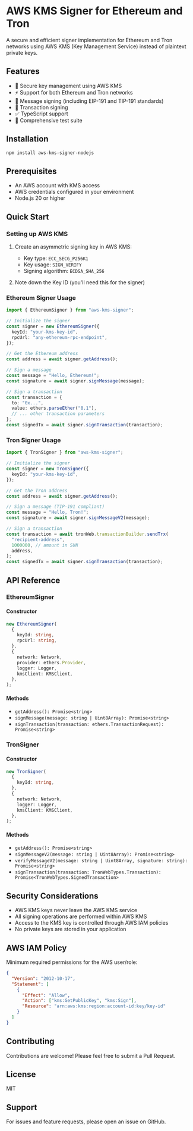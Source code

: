# AWS KMS Signer for Ethereum and Tron

A secure and efficient signer implementation for Ethereum and Tron networks using AWS KMS (Key Management Service) instead of plaintext private keys.

## Features

- 🔐 Secure key management using AWS KMS
- ⚡ Support for both Ethereum and Tron networks
- 📝 Message signing (including EIP-191 and TIP-191 standards)
- 🔄 Transaction signing
- ✅ TypeScript support
- 🧪 Comprehensive test suite

## Installation

```bash
npm install aws-kms-signer-nodejs
```

## Prerequisites

- An AWS account with KMS access
- AWS credentials configured in your environment
- Node.js 20 or higher

## Quick Start

### Setting up AWS KMS

1. Create an asymmetric signing key in AWS KMS:

   - Key type: `ECC_SECG_P256K1`
   - Key usage: `SIGN_VERIFY`
   - Signing algorithm: `ECDSA_SHA_256`

2. Note down the Key ID (you'll need this for the signer)

### Ethereum Signer Usage

```typescript
import { EthereumSigner } from "aws-kms-signer";

// Initialize the signer
const signer = new EthereumSigner({
  keyId: "your-kms-key-id",
  rpcUrl: "any-ethereum-rpc-endpoint",
});

// Get the Ethereum address
const address = await signer.getAddress();

// Sign a message
const message = "Hello, Ethereum!";
const signature = await signer.signMessage(message);

// Sign a transaction
const transaction = {
  to: "0x...",
  value: ethers.parseEther("0.1"),
  // ... other transaction parameters
};
const signedTx = await signer.signTransaction(transaction);
```

### Tron Signer Usage

```typescript
import { TronSigner } from "aws-kms-signer";

// Initialize the signer
const signer = new TronSigner({
  keyId: "your-kms-key-id",
});

// Get the Tron address
const address = await signer.getAddress();

// Sign a message (TIP-191 compliant)
const message = "Hello, Tron!";
const signature = await signer.signMessageV2(message);

// Sign a transaction
const transaction = await tronWeb.transactionBuilder.sendTrx(
  "recipient-address",
  1000000, // amount in SUN
  address,
);
const signedTx = await signer.signTransaction(transaction);
```

## API Reference

### EthereumSigner

#### Constructor

```typescript
new EthereumSigner(
  {
    keyId: string,
    rpcUrl: string,
  },
  {
    network: Network,
    provider: ethers.Provider,
    logger: Logger,
    kmsClient: KMSClient,
  },
);
```

#### Methods

- `getAddress(): Promise<string>`
- `signMessage(message: string | Uint8Array): Promise<string>`
- `signTransaction(transaction: ethers.TransactionRequest): Promise<string>`

### TronSigner

#### Constructor

```typescript
new TronSigner(
  {
    keyId: string,
  },
  {
    network: Network,
    logger: Logger,
    kmsClient: KMSClient,
  },
);
```

#### Methods

- `getAddress(): Promise<string>`
- `signMessageV2(message: string | Uint8Array): Promise<string>`
- `verifyMessageV2(message: string | Uint8Array, signature: string): Promise<string>`
- `signTransaction(transaction: TronWebTypes.Transaction): Promise<TronWebTypes.SignedTransaction>`

## Security Considerations

- AWS KMS keys never leave the AWS KMS service
- All signing operations are performed within AWS KMS
- Access to the KMS key is controlled through AWS IAM policies
- No private keys are stored in your application

## AWS IAM Policy

Minimum required permissions for the AWS user/role:

```json
{
  "Version": "2012-10-17",
  "Statement": [
    {
      "Effect": "Allow",
      "Action": ["kms:GetPublicKey", "kms:Sign"],
      "Resource": "arn:aws:kms:region:account-id:key/key-id"
    }
  ]
}
```

## Contributing

Contributions are welcome! Please feel free to submit a Pull Request.

## License

MIT

## Support

For issues and feature requests, please open an issue on GitHub.
